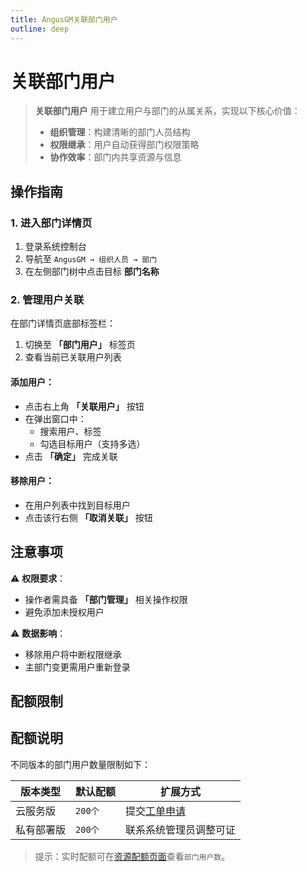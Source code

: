 ```yaml
---
title: AngusGM关联部门用户
outline: deep
---
```


# 关联部门用户

> **关联部门用户** 用于建立用户与部门的从属关系，实现以下核心价值：
> - **组织管理**：构建清晰的部门人员结构
> - **权限继承**：用户自动获得部门权限策略
> - **协作效率**：部门内共享资源与信息

## 操作指南

### 1. 进入部门详情页
1. 登录系统控制台
2. 导航至 `AngusGM → 组织人员 → 部门`
3. 在左侧部门树中点击目标 **部门名称**

### 2. 管理用户关联
在部门详情页底部标签栏：
1. 切换至 **「部门用户」** 标签页
2. 查看当前已关联用户列表

#### 添加用户：
- 点击右上角 **「关联用户」** 按钮
- 在弹出窗口中：
    - 搜索用户、标签
    - 勾选目标用户（支持多选）
- 点击 **「确定」** 完成关联

#### 移除用户：
- 在用户列表中找到目标用户
- 点击该行右侧 **「取消关联」** 按钮

## 注意事项
⚠️ **权限要求**：
- 操作者需具备 **「部门管理」** 相关操作权限
- 避免添加未授权用户

⚠️ **数据影响**：
- 移除用户将中断权限继承
- 主部门变更需用户重新登录

## 配额限制

## 配额说明
不同版本的部门用户数量限制如下：

| 版本类型   | 默认配额   | 扩展方式                                              |
|------------|--------|---------------------------------------------------|
| 云服务版   | `200个` | 提交[工单申请](https://wo.xcan.cloud/workorders/create) |
| 私有部署版 | `200个` | 联系系统管理员调整可证                                 |

> 提示：实时配额可在[资源配额页面](../../introduction/quotas)查看`部门用户数`。